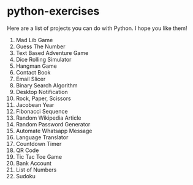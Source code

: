 # python-exercises

Here are a list of projects you can do with Python. I hope you like them!

1. Mad Lib Game
2. Guess The Number
3. Text Based Adventure Game
4. Dice Rolling Simulator
5. Hangman Game
6. Contact Book
7. Email Slicer
8. Binary Search Algorithm
9. Desktop Notification
10. Rock, Paper, Scissors
11. Jacobean Year
12. Fibonacci Sequence
13. Random Wikipedia Article
14. Random Password Generator
15. Automate Whatsapp Message
16. Language Translator
17. Countdown Timer
18. QR Code
19. Tic Tac Toe Game
20. Bank Account
21. List of Numbers
22. Sudoku

